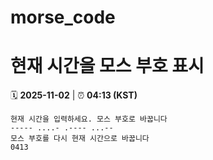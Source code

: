 # morse_code
# 현재 시간을 모스 부호 표시
<!-- MORSE_TIME_START -->
🗓️ **2025-11-02** | ⏰ **04:13 (KST)**

```
현재 시간을 입력하세요. 모스 부호로 바꿉니다
----- ....- .---- ...--
모스 부호를 다시 현재 시간으로 바꿉니다
0413
```
<!-- MORSE_TIME_END -->
